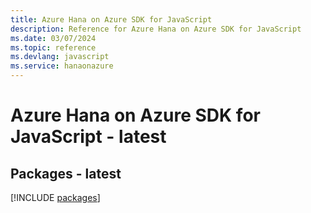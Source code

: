 ```yaml
---
title: Azure Hana on Azure SDK for JavaScript
description: Reference for Azure Hana on Azure SDK for JavaScript
ms.date: 03/07/2024
ms.topic: reference
ms.devlang: javascript
ms.service: hanaonazure
---
```

# Azure Hana on Azure SDK for JavaScript - latest
## Packages - latest
[!INCLUDE [packages](hana-on-azure-index.md)]